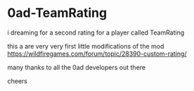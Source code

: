 # 0ad-TeamRating
i dreaming for a second rating for a player called TeamRating

this a are very very first little modifications of the mod
https://wildfiregames.com/forum/topic/28390-custom-rating/

many thanks to all the 0ad developers out there

cheers
